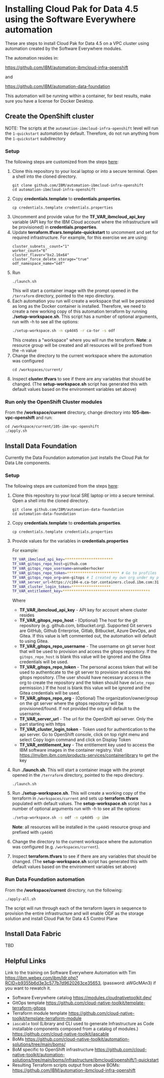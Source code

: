# Installing Cloud Pak for Data 4.5 using the Software Everywhere automation

These are steps to install Cloud Pak for Data 4.5 on a VPC cluster using automation created by the Software Everywhere modules.

The automation resides in: 

https://github.com/IBM/automation-ibmcloud-infra-openshift

and

https://github.com/IBM/automation-data-foundation

This automation will be running within a container, for best results, make sure you have a license for Docker Desktop.

## Create the OpenShift cluster
NOTE: The scripts at the `automation-ibmcloud-infra-openshift` level will run the `1-quickstart` automation by default.  Therefore, do not run anything from the `1-quickstart` subdirectory

### Setup
The following steps are customized from the steps [here](https://github.com/IBM/automation-ibmcloud-infra-openshift/blob/main/README.md#setup):

1. Clone this repository to your local laptop or into a secure terminal. Open a shell into the cloned directory.
    ```shell
    git clone github.com/IBM/automation-ibmcloud-infra-openshift
    cd automation-ibmcloud-infra-openshift
    ```
2. Copy **credentials.template** to **credentials.properties**.
    ```shell
    cp credentials.template credentials.properties
    ```
3. Uncomment and provide value for the **TF_VAR_ibmcloud_api_key** variable (API key for the IBM Cloud account where the infrastructure will be provisioned) in **credentials.properties**.
4. Update **terraform.tfvars.template-quickstart** to uncomment and set for required infrastructure.  For example, for this exercise we are using: 
    ```
    cluster_subnets__count="1"
    worker_count="6"
    cluster_flavor="bx2.16x64"
    cluster_force_delete_storage="true"
    odf_namespace_name="odf"
    ```
6. Run 
    ```
    ./launch.sh 
    ```
    This will start a container image with the prompt opened in the `/terraform` directory, pointed to the repo directory.
6. Each automation you run will create a workspace that will be persisted as long as the Docker container is installed. Therefore, we need to create a new working copy of this automation terraform by running **./setup-workspace.sh**. This script has a number of optional arguments, run with -h to see all the options:
    ```bash
    ./setup-workspace.sh -n cp4d45 -r ca-tor -s odf
    ```
    This creates a "workspace" where you will run the terraform.
   **Note**: a resource group will be created and all resources will be prefixed from the -n value 
6. Change the directory to the current workspace where the automation was configured 
    ```
    cd /workspaces/current/
    ```
7. Inspect **cluster.tfvars** to see if there are any variables that should be changed. (The **setup-workspace.sh** script has generated this with default values based on the environment variables set above)

### Run only the OpenShift Cluster modules

From the **/workspace/current** directory, change directory into **105-ibm-vpc-openshift** and run:

```shell
cd /workspace/current/105-ibm-vpc-openshift
./apply.sh
```

## Install Data Foundation
Currently the Data Foundation automation just installs the Cloud Pak for Data Lite components.  

### Setup
The following steps are customized from the steps [here](https://github.com/IBM/automation-data-foundation#set-up-environment-credentials):

1. Clone this repository to your local SRE laptop or into a secure terminal. Open a shell into the cloned directory.
    ```shell
    git clone github.com/IBM/automation-data-foundation 
    cd automation-data-foundation 
    ```
2. Copy **credentials.template** to **credentials.properties**.
    ```shell
    cp credentials.template credentials.properties
    ```
3. Provide values for the variables in **credentials.properties** 

   For example:
      ```bash
      TF_VAR_ibmcloud_api_key=**********************
      TF_VAR_gitops_repo_host=github.com
      TF_VAR_gitops_repo_username=annumberhocker
      TF_VAR_gitops_repo_token=************************ # Go to profiles settings, developer settings, choose `repo` and `delete_repo` permissions.
      TF_VAR_gitops_repo_org=ann-gitops # I created my own org under my private username to isolate the repos created by ArgoCD 
      TF_VAR_server_url=https://c104-e.ca-tor.containers.cloud.ibm.com:31655
      TF_VAR_cluster_login_token=******************
      TF_VAR_entitlement_key=****************************************

      ```
   Where
   - **TF_VAR_ibmcloud_api_key** - API key for account where cluster resides
   - **TF_VAR_gitops_repo_host** - (Optional) The host for the git repository (e.g. github.com, bitbucket.org). Supported Git servers are GitHub, Github Enterprise, Gitlab, Bitbucket, Azure DevOps, and Gitea. If this value is left commented out, the automation will default to using Gitea.
   - **TF_VAR_gitops_repo_username** - The username on git server host that will be used to provision and access the gitops repository. If the `gitops_repo_host` is blank this value will be ignored and the Gitea credentials will be used.
   - **TF_VAR_gitops_repo_token** - The personal access token that will be used to authenticate to the git server to provision and access the gitops repository. (The user should have necessary access in the org to create the repository and the token should have `delete_repo` permission.) If the host is blank this value will be ignored and the Gitea credentials will be used.
   - **TF_VAR_gitops_repo_org** - (Optional) The organization/owner/group on the git server where the gitops repository will be provisioned/found. If not provided the org will default to the username.
   - **TF_VAR_server_url** - The url for the OpenShift api server. Only the part starting with https
   - **TF_VAR_cluster_login_token** - Token used for authentication to the api server. Go to OpenShift console, click on top right menu and select Copy login command and click on Display Token
   - **TF_VAR_entitlement_key** - The entitlement key used to access the IBM software images in the container registry. Visit https://myibm.ibm.com/products-services/containerlibrary to get the key

4. Run **./launch.sh**. This will start a container image with the prompt opened in the `/terraform` directory, pointed to the repo directory.
    ```
    ./launch.sh 
    ```
6. Run **./setup-workspace.sh**. This will create a working copy of the terraform in `/workspaces/current` and sets up **terraform.tfvars**  populated with default values. The **setup-workspace.sh** script has a number of optional arguments run with -h to see all the options:

    ```bash
    ./setup-workspace.sh -s odf -n cp4d45 -p ibm
    ```
   **Note**: all resources will be installed in the `cp4d45` resource group and prefixed with `cp4d45`

6. Change the directory to the current workspace where the automation was configured (e.g. `/workspaces/current`).
7. Inspect **terraform.tfvars** to see if there are any variables that should be changed. (The **setup-workspace.sh** script has generated this with default values based on the environment variables set above)

### Run Data Foundation automation

From the **/workspace/current** directory, run the following:

```shell
./apply-all.sh
```

The script will run through each of the terraform layers in sequence to provision the entire infrastructure and will enable ODF as the storage solution and install Cloud Pak for Data 4.5 Control Plane

## Install Data Fabric

TBD

## Helpful Links
Link to the training on Software Everywhere Automation with Tim https://ibm.webex.com/ibm/ldr.php?RCID=b9355b6d3e3c577b7d9620263ce35653, (password: aWGcMAn3) if you want to rewatch it.

- Software Everywhere catalog https://modules.cloudnativetoolkit.dev/
- GitOps template https://github.com/cloud-native-toolkit/template-terraform-gitops
- Terraform module template https://github.com/cloud-native-toolkit/template-terraform-module
- `iascable` tool (Library and CLI used to generate Infrastructure as Code installable components composed from a catalog of modules.) https://github.com/cloud-native-toolkit/iascable
- BoMs https://github.com/cloud-native-toolkit/automation-solutions/tree/main/boms/
- BoM specific to OpenShift infrastructure https://github.com/cloud-native-toolkit/automation-solutions/tree/main/boms/infrastructure/ibmcloud/openshift/1-quickstart
- Resulting Terraform scripts output from above BOMs: https://github.com/IBM/automation-ibmcloud-infra-openshift
